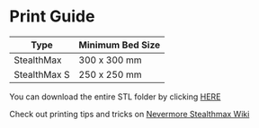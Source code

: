 # Print Guide
| Type | Minimum Bed Size |
| --- | --- |
| StealthMax | 300 x 300 mm |
| StealthMax S | 250 x 250 mm |

You can download the entire STL folder by clicking [HERE](https://download-directory.github.io/?url=https://github.com/nevermore3d/StealthMax/tree/main/STLs)

Check out printing tips and tricks on [Nevermore  Stealthmax Wiki](https://github.com/nevermore3d/StealthMax/wiki)
